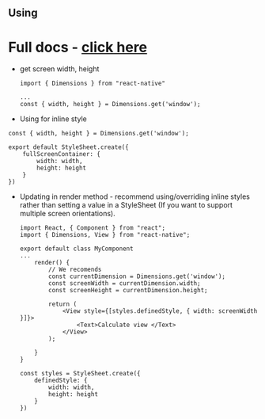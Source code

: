 ## Using

# Full docs - [click here](https://facebook.github.io/react-native/docs/dimensions)

* get screen width, height

    ```
    import { Dimensions } from "react-native"

    ...
    const { width, height } = Dimensions.get('window');

    ```

* Using for inline style

```
const { width, height } = Dimensions.get('window');

export default StyleSheet.create({
    fullScreenContainer: {
        width: width,
        height: height
    }
})
```

* Updating in render method -  recommend using/overriding inline styles rather than setting a value in a StyleSheet (If you want to support multiple screen orientations).

    ```
    import React, { Component } from "react";
    import { Dimensions, View } from "react-native";

    export default class MyComponent
    ...
        render() {
            // We recomends 
            const currentDimension = Dimensions.get('window');
            const screenWidth = currentDimension.width;
            const screenHeight = currentDimension.height;

            return (
                <View style={[styles.definedStyle, { width: screenWidth }]}>
                    <Text>Calculate view </Text>
                </View>
            );

        }
    }

    const styles = StyleSheet.create({
        definedStyle: {
            width: width,
            height: height
        }
    })

    ```

